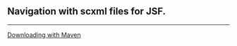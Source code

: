 ## Navigation with scxml files for JSF. ##

---


[Downloading with Maven](https://code.google.com/p/deltaspike-scxml/wiki/Maven?ts=1294619545&updated=Maven)